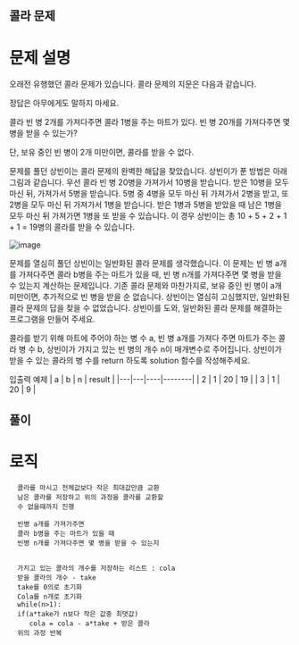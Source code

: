 ## 콜라 문제
 #  문제 설명
     
  오래전 유행했던 콜라 문제가 있습니다. 콜라 문제의 지문은 다음과 같습니다.

  정답은 아무에게도 말하지 마세요.

  콜라 빈 병 2개를 가져다주면 콜라 1병을 주는 마트가 있다. 빈 병 20개를 가져다주면 몇 병을 받을 수 있는가?

  단, 보유 중인 빈 병이 2개 미만이면, 콜라를 받을 수 없다.

  문제를 풀던 상빈이는 콜라 문제의 완벽한 해답을 찾았습니다. 상빈이가 푼 방법은 아래 그림과 같습니다. 우선 콜라 빈 병 20병을 가져가서 10병을 받습니다. 
  받은 10병을 모두 마신 뒤, 가져가서 5병을 받습니다. 5병 중 4병을 모두 마신 뒤 가져가서 2병을 받고, 또 2병을 모두 마신 뒤 가져가서 1병을 받습니다. 
  받은 1병과 5병을 받았을 때 남은 1병을 모두 마신 뒤 가져가면 1병을 또 받을 수 있습니다. 이 경우 상빈이는 총 10 + 5 + 2 + 1 + 1 = 19병의 콜라를 받을 수 있습니다.

  ![image](https://github.com/user-attachments/assets/a93a2338-036c-42a4-82b5-ab0a3dadca49)
  
  문제를 열심히 풀던 상빈이는 일반화된 콜라 문제를 생각했습니다. 이 문제는 빈 병 a개를 가져다주면 콜라 b병을 주는 마트가 있을 때, 빈 병 n개를 가져다주면 몇 병을 받을 수 있는지 계산하는 문제입니다. 
  기존 콜라 문제와 마찬가지로, 보유 중인 빈 병이 a개 미만이면, 추가적으로 빈 병을 받을 순 없습니다. 상빈이는 열심히 고심했지만, 일반화된 콜라 문제의 답을 찾을 수 없었습니다. 
  상빈이를 도와, 일반화된 콜라 문제를 해결하는 프로그램을 만들어 주세요.

  콜라를 받기 위해 마트에 주어야 하는 병 수 a, 빈 병 a개를 가져다 주면 마트가 주는 콜라 병 수 b, 상빈이가 가지고 있는 빈 병의 개수 n이 매개변수로 주어집니다. 
  상빈이가 받을 수 있는 콜라의 병 수를 return 하도록 solution 함수를 작성해주세요.

  입출력 예제
  | a | b | n  | result |
  |---|---|----|--------|
  | 2 | 1 | 20 | 19     |
  | 3 | 1 | 20 | 9      |


  ## 풀이
   #  로직

      콜라를 마시고 전체값보다 작은 최대값만큼 교환
      남은 콜라를 저장하고 위의 과정을 콜라를 교환할
      수 없을때까지 진행
      
      빈병 a개를 가져가주면
      콜라 b병을 주는 마트가 있을 때
      빈병 n개를 가져다주면 몇 병을 받을 수 있는지
      
      
      가지고 있는 콜라의 개수를 저장하는 리스트 : cola
      받을 콜라의 개수 - take
      take를 0의로 초기화
      Cola를 n개로 초기화
      while(n>1):
      if(a*take가 n보다 작은 값중 최댓값)
         cola = cola - a*take + 받은 콜라
      위의 과정 반복
 


                                                                           

  

